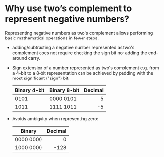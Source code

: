 # Why use two’s complement to represent negative numbers? #
Representing negative numbers as two's complement allows performing basic mathematical operations in fewer steps.
- adding/subtracting a negative number represented as two's complement does not require checking the sign bit nor adding the end-around carry.
- Sign extension of a number represented as two's complement e.g. from a 4-bit to a 8-bit representation can be achieved by padding with the most significant ("sign") bit:

	Binary 4-bit | Binary 8-bit | Decimal
	----|-------|--------:
	0101 | 0000 0101 |  5
	1011 | 1111 1011 | -5

- Avoids ambiguity when representing zero:

	Binary | Decimal
	-------|-------:
	0000 0000 |    0
	1000 0000 | -128 
